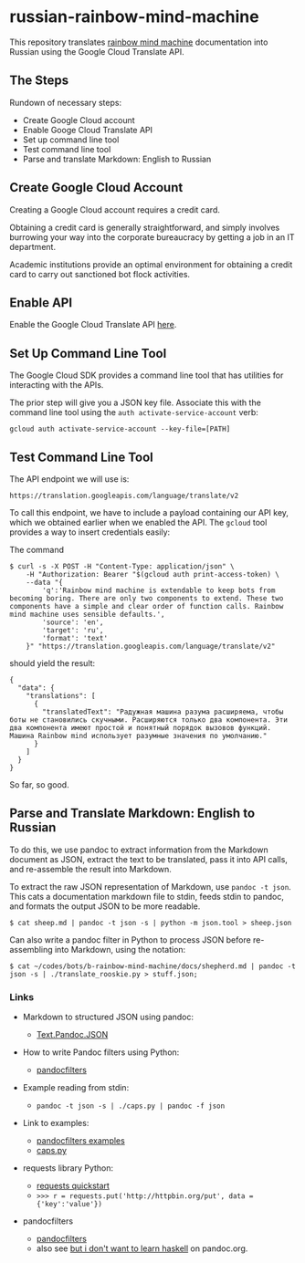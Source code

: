 # russian-rainbow-mind-machine

This repository translates 
[rainbow mind machine](https://git.charlesreid1.com/b-rainbow-mind-machine)
documentation into Russian
using the Google Cloud Translate API.

## The Steps

Rundown of necessary steps:

* Create Google Cloud account
* Enable Googe Cloud Translate API
* Set up command line tool
* Test command line tool
* Parse and translate Markdown: English to Russian


## Create Google Cloud Account

Creating a Google Cloud account requires a credit card.

Obtaining a credit card is generally straightforward,
and simply involves burrowing your way into the corporate
bureaucracy by getting a job in an IT department. 

Academic institutions provide an optimal environment
for obtaining a credit card to carry out sanctioned
bot flock activities.

## Enable API

Enable the Google Cloud Translate API [here](https://cloud.google.com/translate/docs/quickstart).

## Set Up Command Line Tool

The Google Cloud SDK provides a command line tool
that has utilities for interacting with the APIs.

The prior step will give you a JSON key file. 
Associate this with the command line tool using 
the `auth activate-service-account` verb:

```
gcloud auth activate-service-account --key-file=[PATH]
```


## Test Command Line Tool

The API endpoint we will use is:

```
https://translation.googleapis.com/language/translate/v2
```

To call this endpoint, we have to include 
a payload containing our API key, which we
obtained earlier when we enabled the API.
The `gcloud` tool provides a way to insert
credentials easily:

The command 

```
$ curl -s -X POST -H "Content-Type: application/json" \
    -H "Authorization: Bearer "$(gcloud auth print-access-token) \
    --data "{
        'q':'Rainbow mind machine is extendable to keep bots from becoming boring. There are only two components to extend. These two components have a simple and clear order of function calls. Rainbow mind machine uses sensible defaults.',
        'source': 'en',
        'target': 'ru',
        'format': 'text'
    }" "https://translation.googleapis.com/language/translate/v2"
```

should yield the result:

```
{
  "data": {
    "translations": [
      {
        "translatedText": "Радужная машина разума расширяема, чтобы боты не становились скучными. Расширяются только два компонента. Эти два компонента имеют простой и понятный порядок вызовов функций. Машина Rainbow mind использует разумные значения по умолчанию."
      }
    ]
  }
}
```

So far, so good.

## Parse and Translate Markdown: English to Russian

To do this, we use pandoc to extract information
from the Markdown document as JSON, extract the text
to be translated, pass it into API calls, and re-assemble
the result into Markdown.

To extract the raw JSON representation of Markdown,
use `pandoc -t json`. This cats a documentation markdown
file to stdin, feeds stdin to pandoc, and formats the output 
JSON to be more readable.

```
$ cat sheep.md | pandoc -t json -s | python -m json.tool > sheep.json
```

Can also write a pandoc filter in Python to process JSON before re-assembling 
into Markdown, using the notation:

```
$ cat ~/codes/bots/b-rainbow-mind-machine/docs/shepherd.md | pandoc -t json -s | ./translate_rooskie.py > stuff.json;
```



### Links

* Markdown to structured JSON using pandoc: 
    * [Text.Pandoc.JSON](https://hackage.haskell.org/package/pandoc-types-1.17.4.2/docs/Text-Pandoc-JSON.html)

* How to write Pandoc filters using Python: 
    * [pandocfilters](https://pypi.org/project/pandocfilters/)

* Example reading from stdin:
    * `pandoc -t json -s | ./caps.py | pandoc -f json`

* Link to examples:
    * [pandocfilters examples](https://github.com/jgm/pandocfilters/tree/master/examples)
    * [caps.py](https://github.com/jgm/pandocfilters/blob/master/examples/caps.py)

* requests library Python:
    * [requests quickstart](http://docs.python-requests.org/en/latest/user/quickstart/)
    * `>>> r = requests.put('http://httpbin.org/put', data = {'key':'value'})`

* pandocfilters
    * [pandocfilters](https://github.com/jgm/pandocfilters)
    * also see [but i don't want to learn haskell](http://pandoc.org/filters.html#but-i-dont-want-to-learn-haskell) on pandoc.org.

